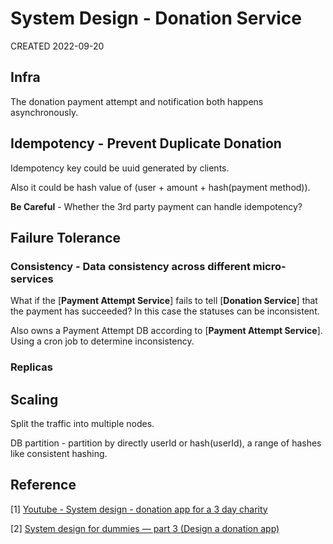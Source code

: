# System Design - Donation Service

CREATED 2022-09-20

## Infra

The donation payment attempt and notification both happens asynchronously.

## Idempotency - Prevent Duplicate Donation

Idempotency key could be uuid generated by clients.

Also it could be hash value of (user + amount + hash(payment method)).

**Be Careful** - Whether the 3rd party payment can handle idempotency?

## Failure Tolerance

### Consistency - Data consistency across different micro-services

What if the [**Payment Attempt Service**] fails to tell [**Donation Service**] that the payment has succeeded? In this case the statuses can be inconsistent.

Also owns a Payment Attempt DB according to [**Payment Attempt Service**]. Using a cron job to determine inconsistency.

### Replicas

## Scaling

Split the traffic into multiple nodes.

DB partition - partition by directly userId or hash(userId), a range of hashes like consistent hashing.

## Reference

[1] [Youtube - System design - donation app for a 3 day charity](https://www.youtube.com/watch?v=mNiHK_WK5KM)

[2] [System design for dummies — part 3 (Design a donation app)](https://chivagarg.medium.com/system-design-for-dummies-part-3-design-a-donation-app-c9f2720222ce)
